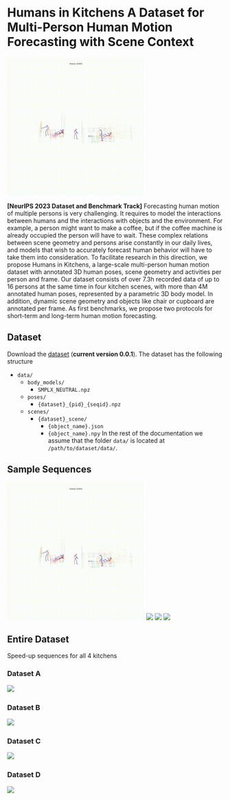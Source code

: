 # Humans in Kitchens A Dataset for Multi-Person Human Motion Forecasting with Scene Context
![](https://github.com/jutanke/hik/blob/main/documentation/data/A_32450.mp4.gif)

**[NeurIPS 2023 Dataset and Benchmark Track]**
Forecasting human motion of multiple persons is very challenging. It requires to model the interactions between humans and the interactions with objects and the environment. For example, a person might want to make a coffee, but if the coffee machine is already occupied the person will have to wait. These complex relations between scene geometry and persons arise constantly in our daily lives, and models that wish to accurately forecast human behavior will have to take them into consideration. To facilitate research in this direction, we propose Humans in Kitchens, a large-scale multi-person human motion dataset with annotated 3D human poses, scene geometry and activities per person and frame. Our dataset consists of over 7.3h recorded data of up to 16 persons at the same time in four kitchen scenes, with more than 4M annotated human poses, represented by a parametric 3D body model. In addition, dynamic scene geometry and objects like chair or cupboard are annotated per frame. As first benchmarks, we propose two protocols for short-term and long-term human motion forecasting.


## Dataset
Download the [dataset](https://drive.google.com/file/d/1ctMoU8PcBSUQtJWuLIPhomhEsh3Pg0bf/view?usp=drive_link) (**current version 0.0.1**).
The dataset has the following structure
* `data/`
    * `body_models/`
        * `SMPLX_NEUTRAL.npz`
    * `poses/`
        * `{dataset}_{pid}_{seqid}.npz`
    * `scenes/`
        * `{dataset}_scene/`
            * `{object_name}.json`
            * `{object_name}.npy`
In the rest of the documentation we assume that the folder `data/` is located at `/path/to/dataset/data/`.

## Sample Sequences

![](https://github.com/jutanke/hik/blob/main/documentation/data/A_32450.mp4.gif)
![](https://github.com/jutanke/hik/blob/main/documentation/data/outB.mp4.gif)
![](https://github.com/jutanke/hik/blob/main/documentation/data/outC.mp4.gif)
![](https://github.com/jutanke/hik/blob/main/documentation/data/outD.mp4.gif)

## Entire Dataset
Speed-up sequences for all 4 kitchens

### Dataset A
![](https://github.com/jutanke/hik/blob/main/documentation/data/A_fast2.mp4.gif)
### Dataset B
![](https://github.com/jutanke/hik/blob/main/documentation/data/B_fast.mp4.gif)
### Dataset C
![](https://github.com/jutanke/hik/blob/main/documentation/data/C_fast.mp4.gif)
### Dataset D
![](https://github.com/jutanke/hik/blob/main/documentation/data/D_fast.mp4.gif)
